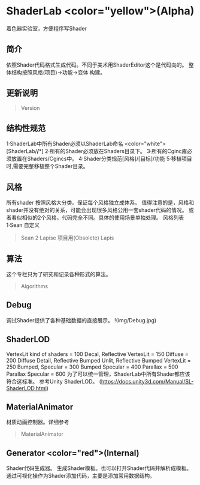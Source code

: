﻿# ShaderLab <color="yellow">(Alpha)</color>
着色器实验室，方便程序写Shader
## 简介 
依照Shader代码格式生成代码。不同于美术用ShaderEditor这个是代码向的。
整体结构按照风格(项目)->功能->变体 构建。
## 更新说明
>Version
## 结构性规范
1·ShaderLab中所有Shader必须以ShaderLab命名 <color="white">[ShaderLab/**/***]</color>
2·所有的Shader必须放在Shaders目录下。
3·所有的Cginc库必须放置在Shaders/Cgincs中。
4·Shader分类规范[风格]/[目标]/功能
5·移植项目时,需要完整移植整个Shader目录。

## 风格
所有shader 按照风格大分类。保证每个风格独立成体系。
值得注意的是，风格和shader并没有绝对的关系，可能会出现很多风格公用一套shader代码的情况。
或者看似相似的2个风格，代码完全不同。具体的使用场景单独处理。
风格列表
1·Sean 自定义
>Sean
2·Lapise 项目用(Obsolete)
>Lapis
## 算法
这个专栏只为了研究和记录各种形式的算法。
>Algorithms

## Debug 
调试Shader提供了各种基础数据的直接展示。
!(img/Debug.jpg)

## ShaderLOD

VertexLit kind of shaders = 100
Decal, Reflective VertexLit = 150
Diffuse = 200
Diffuse Detail, Reflective Bumped Unlit, Reflective Bumped VertexLit = 250
Bumped, Specular = 300
Bumped Specular = 400
Parallax = 500
Parallax Specular = 600
为了可以统一管理，ShaderLab中所有Shader都应该符合这标准。
参考Unity ShaderLOD。
(https://docs.unity3d.com/Manual/SL-ShaderLOD.html)

## MaterialAnimator 
材质动画控制器。详细参考
>MaterialAnimator

## Generator <color="red">(Internal)</color>
Shader代码生成器。
生成Shader模板。也可以打开Shader代码并解析成模板。
通过可视化操作为Shader添加代码，主要是添加常用数据结构。